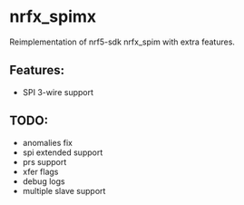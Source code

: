 # nrfx_spimx

Reimplementation of nrf5-sdk nrfx_spim with extra features.

## Features:
 * SPI 3-wire support

## TODO:
 * anomalies fix
 * spi extended support
 * prs support
 * xfer flags
 * debug logs
 * multiple slave support
